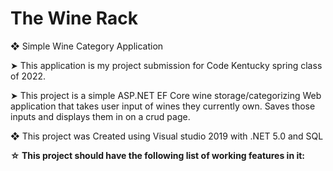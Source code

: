 # The Wine Rack
&#10070; Simple Wine Category Application 

&#10148; This application is my project submission for Code Kentucky spring class of 2022.

&#10148; This project is a simple ASP.NET EF Core wine storage/categorizing Web application that takes user input of wines they currently own.
Saves those inputs and displays them in on a crud page.

&#10070; This project was Created using Visual studio 2019 with .NET 5.0 and SQL

<strong> &#9734; This project should have the following list of working features in it:</strong>
<ul>
